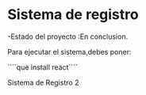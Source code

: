 <h1> Sistema de registro </h1>

-Estado del proyecto :En conclusion.

Para ejecutar el sistema,debes poner:

 ´´´´que install react´´´´

 Sistema de Registro 2 
